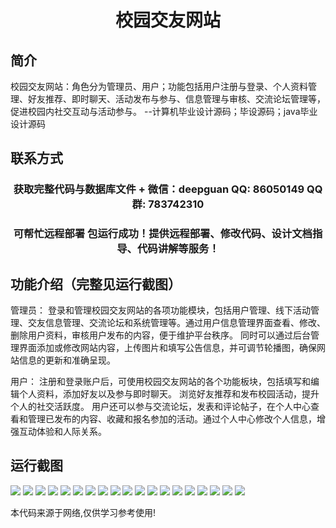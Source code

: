 <p><h1 align="center">校园交友网站</h1></p>

## 简介
校园交友网站：角色分为管理员、用户；功能包括用户注册与登录、个人资料管理、好友推荐、即时聊天、活动发布与参与、信息管理与审核、交流论坛管理等，促进校园内社交互动与活动参与。    --计算机毕业设计源码；毕设源码；java毕业设计源码


## 联系方式
<p><h3 align="center">获取完整代码与数据库文件 + 微信：deepguan QQ: 86050149 QQ群: 783742310</h3></p>
<p><h3 align="center">可帮忙远程部署 包运行成功！提供远程部署、修改代码、设计文档指导、代码讲解等服务！</h3></p>

## 功能介绍（完整见运行截图）
管理员： 登录和管理校园交友网站的各项功能模块，包括用户管理、线下活动管理、交友信息管理、交流论坛和系统管理等。通过用户信息管理界面查看、修改、删除用户资料，审核用户发布的内容，便于维护平台秩序。 同时可以通过后台管理界面添加或修改网站内容，上传图片和填写公告信息，并可调节轮播图，确保网站信息的更新和准确呈现。

用户： 注册和登录账户后，可使用校园交友网站的各个功能板块，包括填写和编辑个人资料，添加好友以及参与即时聊天。 浏览好友推荐和发布校园活动，提升个人的社交活跃度。 用户还可以参与交流论坛，发表和评论帖子，在个人中心查看和管理已发布的内容、收藏和报名参加的活动。通过个人中心修改个人信息，增强互动体验和人际关系。


## 运行截图
![](https://bs-1329754181.cos.ap-shanghai.myqcloud.com/spring/CampusFriendshipWebsite/img/001.jpg)
![](https://bs-1329754181.cos.ap-shanghai.myqcloud.com/spring/CampusFriendshipWebsite/img/002.jpg)
![](https://bs-1329754181.cos.ap-shanghai.myqcloud.com/spring/CampusFriendshipWebsite/img/003.jpg)
![](https://bs-1329754181.cos.ap-shanghai.myqcloud.com/spring/CampusFriendshipWebsite/img/004.jpg)
![](https://bs-1329754181.cos.ap-shanghai.myqcloud.com/spring/CampusFriendshipWebsite/img/005.jpg)
![](https://bs-1329754181.cos.ap-shanghai.myqcloud.com/spring/CampusFriendshipWebsite/img/006.jpg)
![](https://bs-1329754181.cos.ap-shanghai.myqcloud.com/spring/CampusFriendshipWebsite/img/007.jpg)
![](https://bs-1329754181.cos.ap-shanghai.myqcloud.com/spring/CampusFriendshipWebsite/img/008.jpg)
![](https://bs-1329754181.cos.ap-shanghai.myqcloud.com/spring/CampusFriendshipWebsite/img/009.jpg)
![](https://bs-1329754181.cos.ap-shanghai.myqcloud.com/spring/CampusFriendshipWebsite/img/010.jpg)
![](https://bs-1329754181.cos.ap-shanghai.myqcloud.com/spring/CampusFriendshipWebsite/img/011.jpg)
![](https://bs-1329754181.cos.ap-shanghai.myqcloud.com/spring/CampusFriendshipWebsite/img/012.jpg)
![](https://bs-1329754181.cos.ap-shanghai.myqcloud.com/spring/CampusFriendshipWebsite/img/013.jpg)
![](https://bs-1329754181.cos.ap-shanghai.myqcloud.com/spring/CampusFriendshipWebsite/img/014.jpg)
![](https://bs-1329754181.cos.ap-shanghai.myqcloud.com/spring/CampusFriendshipWebsite/img/015.jpg)
![](https://bs-1329754181.cos.ap-shanghai.myqcloud.com/spring/CampusFriendshipWebsite/img/016.jpg)
![](https://bs-1329754181.cos.ap-shanghai.myqcloud.com/spring/CampusFriendshipWebsite/img/017.jpg)
![](https://bs-1329754181.cos.ap-shanghai.myqcloud.com/spring/CampusFriendshipWebsite/img/018.jpg)
![](https://bs-1329754181.cos.ap-shanghai.myqcloud.com/spring/CampusFriendshipWebsite/img/019.jpg)

<p>本代码来源于网络,仅供学习参考使用!</p>
